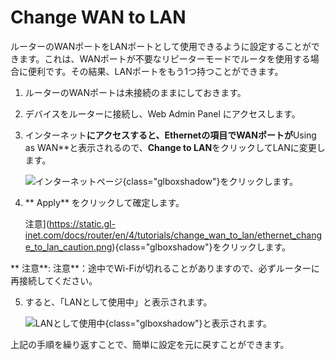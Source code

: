 # Change WAN to LAN

 ルーターのWANポートをLANポートとして使用できるように設定することができます。これは、WANポートが不要なリピーターモードでルータを使用する場合に便利です。その結果、LANポートをもう1つ持つことができます。

1. ルーターのWANポートは未接続のままにしておきます。

2.  デバイスをルーターに接続し、Web Admin Panel にアクセスします。

3. インターネット**にアクセスすると、Ethernetの項目でWANポートが**Using as WAN**と表示されるので、**Change to LAN**をクリックしてLANに変更します。

	![インターネットページ](https://static.gl-inet.com/docs/router/en/4/tutorials/change_wan_to_lan/ethernet_no_cable.png){class="glboxshadow"}をクリックします。

4.  ** Apply** をクリックして確定します。

	注意](https://static.gl-inet.com/docs/router/en/4/tutorials/change_wan_to_lan/ethernet_change_to_lan_caution.png){class="glboxshadow"}をクリックします。

  ** 注意**: 注意**：途中でWi-Fiが切れることがありますので、必ずルーターに再接続してください。

5.  すると、「LANとして使用中」と表示されます。

	![LANとして使用中](https://static.gl-inet.com/docs/router/en/4/tutorials/change_wan_to_lan/ethernet_using_as_lan.png){class="glboxshadow"}と表示されます。

上記の手順を繰り返すことで、簡単に設定を元に戻すことができます。

 